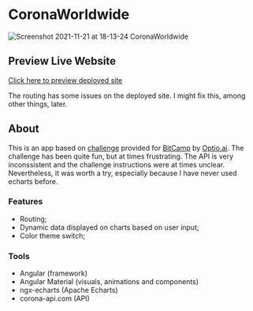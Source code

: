 # CoronaWorldwide
![Screenshot 2021-11-21 at 18-13-24 CoronaWorldwide](https://user-images.githubusercontent.com/82287873/142766742-7b629605-ea7d-4f29-b994-2c4df4a222b6.png)

## Preview Live Website
[Click here to preview deployed site](https://gallant-thompson-f6451b.netlify.app/)

The routing has some issues on the deployed site. I might fix this, among other things, later.

## About
This is an app based on 
[challenge](https://gist.github.com/giorgobiani/fdabffe1c745f2e3c9913a5f79a4fdc9) provided for 
[BitCamp](https://www.bitcamp.ge/) by
[Optio.ai](https://www.optio.ai/).
The challenge has been quite fun, but at times frustrating. The API is very inconssistent and the challenge instructions were at times unclear. Nevertheless,
it was worth a try, especially because I have never used echarts before.

### Features
* Routing;
* Dynamic data displayed on charts based on user input;
* Color theme switch;

### Tools
* Angular (framework)
* Angular Material (visuals, animations and components)
* ngx-echarts (Apache Echarts)
* corona-api.com (API)
